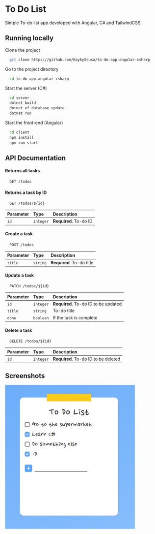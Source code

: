 
# To Do List

Simple To-do list app developed with Angular, C# and TailwindCSS.


## Running locally

Clone the project

```bash
  git clone https://github.com/KaykySousa/to-do-app-angular-csharp
```

Go to the project directory

```bash
  cd to-do-app-angular-csharp
```

Start the server (C#)

```bash
  cd server
  dotnet build
  dotnet ef database update
  dotnet run
```

Start the front-end (Angular)

```bash
  cd client
  npm install
  npm run start
```

## API Documentation

#### Returns all tasks

```http
  GET /todos
```

#### Returns a task by ID

```http
  GET /todos/${id}
```

| Parameter | Type      | Description           |
| :-------- | :-------- | :-------------------- |
| `id`      | `integer` | **Required**. To-do ID |

#### Create a task

```http
  POST /todos
```

| Parameter | Type     | Description               |
| :-------- | :------- | :------------------------ |
| `title`    | `string` | **Required**. To-do title   |

#### Update a task

```http
  PATCH /todos/${id}
```

| Parameter | Type      | Description                         |
| :-------- | :-------- | :---------------------------------- |
| `id`      | `integer` | **Required**. To-do ID to be updated |
| `title`    | `string` | To-do title   |
| `done`    | `boolean` | If the task is complete |

#### Delete a task

```http
  DELETE /todos/${id}
```

| Parameter | Type      | Description                         |
| :-------- | :-------- | :---------------------------------- |
| `id`      | `integer` | **Required**. To-do ID to be deleted |

## Screenshots

![App Screenshot](./screenshot.png)
